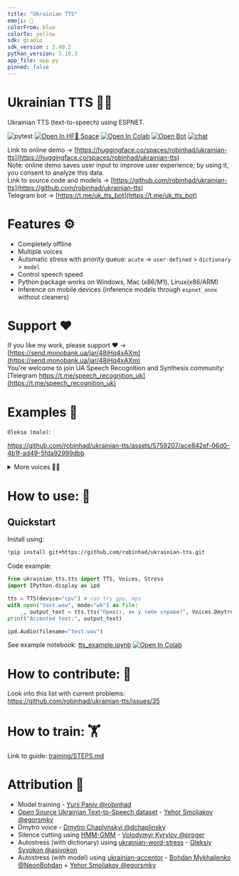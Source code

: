 ```yaml
---
title: "Ukrainian TTS"
emoji: 🐌
colorFrom: blue
colorTo: yellow
sdk: gradio
sdk_version : 3.40.1
python_version: 3.10.3
app_file: app.py
pinned: false
---
```


# Ukrainian TTS 📢🤖
Ukrainian TTS (text-to-speech) using ESPNET.

![pytest](https://github.com/robinhad/ukrainian-tts/actions/workflows/hf-sync.yml/badge.svg)
[![Open In HF🤗 Space ](https://img.shields.io/badge/Open%20Demo-%F0%9F%A4%97%20Space-yellow)](https://huggingface.co/spaces/robinhad/ukrainian-tts)
[![Open In Colab](https://colab.research.google.com/assets/colab-badge.svg)](https://colab.research.google.com/github/robinhad/ukrainian-tts/blob/main/tts_example.ipynb)
[![Open Bot](https://img.shields.io/badge/Open%20Bot%20🤖-Telegram-blue)](https://t.me/uk_tts_bot)
[![chat](https://img.shields.io/badge/chat-Telegram-blue)](https://t.me/speech_recognition_uk)

Link to online demo -> [https://huggingface.co/spaces/robinhad/ukrainian-tts](https://huggingface.co/spaces/robinhad/ukrainian-tts)  
Note: online demo saves user input to improve user experience; by using it, you consent to analyze this data.   
Link to source code and models -> [https://github.com/robinhad/ukrainian-tts](https://github.com/robinhad/ukrainian-tts)  
Telegram bot -> [https://t.me/uk_tts_bot](https://t.me/uk_tts_bot)  

# Features ⚙️
- Completely offline
- Multiple voices
- Automatic stress with priority queue: `acute` -> `user-defined` > `dictionary` > `model`
- Control speech speed
- Python package works on Windows, Mac (x86/M1), Linux(x86/ARM)
- Inference on mobile devices (inference models through `espnet_onnx` without cleaners)


# Support ❤️
If you like my work, please support ❤️ -> [https://send.monobank.ua/jar/48iHq4xAXm](https://send.monobank.ua/jar/48iHq4xAXm)   
You're welcome to join UA Speech Recognition and Synthesis community: [Telegram https://t.me/speech_recognition_uk](https://t.me/speech_recognition_uk)
# Examples 🤖

`Oleksa (male)`:

https://github.com/robinhad/ukrainian-tts/assets/5759207/ace842ef-06d0-4b1f-ad49-5fda92999dbb


<details>
  <summary>More voices 📢🤖</summary>

`Tetiana (female)`:

https://github.com/robinhad/ukrainian-tts/assets/5759207/a6ecacf6-62ae-4fc5-b6d5-41e6cdd3d992

`Dmytro (male)`:

https://github.com/robinhad/ukrainian-tts/assets/5759207/67d3dac9-6626-40ef-98e5-ec194096bbe0

`Lada (female)`:

https://github.com/robinhad/ukrainian-tts/assets/5759207/fcf558b2-3ff9-4539-ad9e-8455b52223a4

`Mykyta (male)`:

https://github.com/robinhad/ukrainian-tts/assets/5759207/033f5215-3f09-4021-ba19-1f55158445ca


</details>


# How to use: 📢

## Quickstart

Install using: 
```bash
!pip install git+https://github.com/robinhad/ukrainian-tts.git
```
Code example:
```python
from ukrainian_tts.tts import TTS, Voices, Stress
import IPython.display as ipd

tts = TTS(device="cpu") # can try gpu, mps
with open("test.wav", mode="wb") as file:
    _, output_text = tts.tts("Привіт, як у тебе справи?", Voices.Dmytro.value, Stress.Dictionary.value, file)
print("Accented text:", output_text)

ipd.Audio(filename="test.wav")
```

See example notebook: [tts_example.ipynb](./tts_example.ipynb)  [![Open In Colab](https://colab.research.google.com/assets/colab-badge.svg)](https://colab.research.google.com/github/robinhad/ukrainian-tts/blob/main/tts_example.ipynb)

# How to contribute: 🙌

Look into this list with current problems: https://github.com/robinhad/ukrainian-tts/issues/35

# How to train: 🏋️
Link to guide: [training/STEPS.md](training/STEPS.md)


# Attribution 🤝

- Model training - [Yurii Paniv @robinhad](https://github.com/robinhad)   
- [Open Source Ukrainian Text-to-Speech dataset](https://github.com/egorsmkv/ukrainian-tts-datasets) - [Yehor Smoliakov @egorsmkv](https://github.com/egorsmkv)   
- Dmytro voice - [Dmytro Chaplynskyi @dchaplinsky](https://github.com/dchaplinsky)  
- Silence cutting using [HMM-GMM](https://github.com/proger/uk) - [Volodymyr Kyrylov @proger](https://github.com/proger)  
- Autostress (with dictionary) using [ukrainian-word-stress](https://github.com/lang-uk/ukrainian-word-stress) - [Oleksiy Syvokon @asivokon](https://github.com/asivokon)    
- Autostress (with model) using [ukrainian-accentor](https://github.com/egorsmkv/ukrainian-accentor) - [Bohdan Mykhailenko @NeonBohdan](https://github.com/NeonBohdan) + [Yehor Smoliakov @egorsmkv](https://github.com/egorsmkv)    
